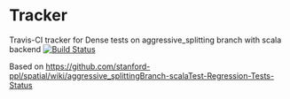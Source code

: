 # Tracker
Travis-CI tracker for Dense tests on aggressive_splitting branch with scala backend
[![Build Status](https://travis-ci.org/mattfel1/Tracker.svg?branch=ClassDense-Branchaggressive_splitting-Backendscala-Tracker)](https://travis-ci.org/mattfel1/Tracker)

Based on https://github.com/stanford-ppl/spatial/wiki/aggressive_splittingBranch-scalaTest-Regression-Tests-Status

